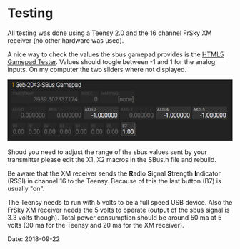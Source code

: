 # Testing

All testing was done using a Teensy 2.0 and the 16 channel FrSky XM receiver (no other hardware was used).

A nice way to check the values the sbus gamepad provides is the [HTML5 Gamepad Tester](http://html5gamepad.com/). Values should toogle between -1 and 1 for the analog inputs. On my computer the two sliders where not displayed.

![image](HTML5Gamepad.png)

Shoud you need to adjust the range of the sbus values sent by your transmitter please edit the X1, X2 macros in the SBus.h file and rebuild.

Be aware that the XM receiver sends the **R**adio **S**ignal **S**trength **I**ndicator (RSSI) in channel 16 to the Teensy. Because of this the last button (B7) is usually "on".

The Teensy needs to run with 5 volts to be a full speed USB device. Also the FrSky XM receiver needs the 5 volts to operate (output of the sbus signal is 3.3 volts though). Total power consumption should be around 50 ma at 5 volts (30 ma for the Teensy and 20 ma for the XM receiver).

Date: 2018-09-22


